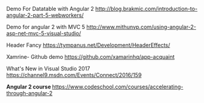 Demo For Datatable with Angular 2
http://blog.brakmic.com/introduction-to-angular-2-part-5-webworkers/


Demo for angular 2 with MVC 5
http://www.mithunvp.com/using-angular-2-asp-net-mvc-5-visual-studio/


Header Fancy
https://tympanus.net/Development/HeaderEffects/


Xamrine- Github demo
https://github.com/xamarinhq/app-acquaint

What's New in Visual Studio 2017
https://channel9.msdn.com/Events/Connect/2016/159

<b>Angular 2 course </b>
https://www.codeschool.com/courses/accelerating-through-angular-2
